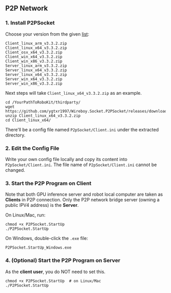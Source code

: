 ## P2P Network

### 1. Install P2PSocket

Choose your version from the given [list](https://github.com/ygtxr1997/Wireboy.Socket.P2PSocket/releases/tag/3.3.2):

```shell
Client_linux_arm_v3.3.2.zip
Client_linux_x64_v3.3.2.zip
Client_osx_x64_v3.3.2.zip
Client_win_x64_v3.3.2.zip
Client_win_x86_v3.3.2.zip
Server_linux_arm_v3.3.2.zip
Server_linux_x64_v3.3.2.zip
Server_linux_x64_v3.3.2.zip
Server_win_x64_v3.3.2.zip
Server_win_x86_v3.3.2.zip
```

Next steps will take `Client_linux_x64_v3.3.2.zip` as an example.

```shell
cd /YourPathToRoboKit/thirdparty/
wget https://github.com/ygtxr1997/Wireboy.Socket.P2PSocket/releases/download/3.3.2/Client_linux_x64_v3.3.2.zip
unzip Client_linux_x64_v3.3.2.zip
cd Client_linux_x64/
```

There'll be a config file named `P2pSocket/Client.ini` under the extracted directory.


### 2. Edit the Config File

Write your own config file locally and copy its content into `P2pSocket/Client.ini`.
The file name of `P2pSocket/Client.ini` cannot be changed.


### 3. Start the P2P Program on Client

Note that both GPU inference server and robot local computer are taken as **Clients** in P2P connection.
Only the P2P network bridge server (owning a public IPV4 address) is the **Server**.

On Linux/Mac, run:

```shell
chmod +x P2PSocket.StartUp
./P2PSocket.StartUp
```

On Windows, double-click the `.exe` file:

```shell
P2PSocket.StartUp_Windows.exe
```

### 4. (Optional) Start the P2P Program on Server

As the **client user**, you do NOT need to set this.

```shell
chmod +x P2PSocket.StartUp  # on Linux/Mac
./P2PSocket.StartUp  
```


